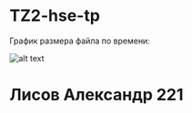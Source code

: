 # TZ2-hse-tp 
График размера файла по времени:

![alt text](https://imgur.com/a/HKZPRLv.jpeg) 

# Лисов Александр 221
